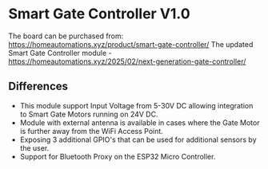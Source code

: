 # Smart Gate Controller V1.0
The board can be purchased from: https://homeautomations.xyz/product/smart-gate-controller/
The updated Smart Gate Controller module - https://homeautomations.xyz/2025/02/next-generation-gate-controller/

## Differences
- This module support Input Voltage from 5-30V DC allowing integration to Smart Gate Motors running on 24V DC.
- Module with external antenna is available in cases where the Gate Motor is further away from the WiFi Access Point.
- Exposing 3 additional GPIO's that can be used for additional sensors by the user.
- Support for Bluetooth Proxy on the ESP32 Micro Controller.

